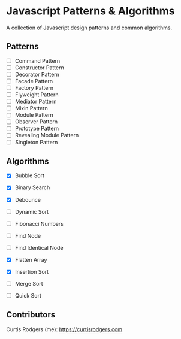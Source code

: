 # Javascript Patterns & Algorithms
A collection of Javascript design patterns and common algorithms.

## Patterns

- [ ] Command Pattern
- [ ] Constructor Pattern
- [ ] Decorator Pattern
- [ ] Facade Pattern
- [ ] Factory Pattern
- [ ] Flyweight Pattern
- [ ] Mediator Pattern
- [ ] Mixin Pattern
- [ ] Module Pattern
- [ ] Observer Pattern
- [ ] Prototype Pattern
- [ ] Revealing Module Pattern
- [ ] Singleton Pattern

## Algorithms

- [x] Bubble Sort
- [x] Binary Search
- [x] Debounce
- [ ] Dynamic Sort
- [ ] Fibonacci Numbers
- [ ] Find Node
- [ ] Find Identical Node
- [x] Flatten Array
- [x] Insertion Sort
- [ ] Merge Sort
- [ ] Quick Sort


## Contributors

Curtis Rodgers (me): https://curtisrodgers.com

